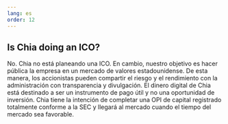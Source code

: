 ```yaml
---
lang: es
order: 12
---
```


Is Chia doing an ICO?
-----------------------

No. Chia no está planeando una ICO. En cambio, nuestro objetivo es hacer pública la empresa en un mercado de valores estadounidense. De esta manera, los accionistas pueden compartir el riesgo y el rendimiento con la administración con transparencia y divulgación. El dinero digital de Chia está destinado a ser un instrumento de pago útil y no una oportunidad de inversión. Chia tiene la intención de completar una OPI de capital registrado totalmente conforme a la SEC y llegará al mercado cuando el tiempo del mercado sea favorable.
